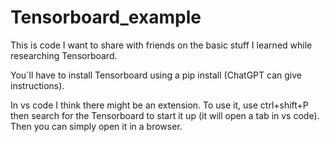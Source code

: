 # Tensorboard_example

This is code I want to share with friends on the basic stuff I learned while researching Tensorboard.

You´ll have to install Tensorboard using a pip install (ChatGPT can give instructions).

In vs code I think there might be an extension. To use it, use ctrl+shift+P then search for the Tensorboard to start it up (it will open a tab in vs code). Then you can simply open it in a browser.
